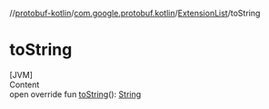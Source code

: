 //[protobuf-kotlin](/docs/reference/kotlin/api-docs/)/[com.google.protobuf.kotlin](/docs/reference/kotlin/api-docs/protobuf-kotlin/com.google.protobuf.kotlin/)/[ExtensionList]()/toString

# toString

[JVM] \
Content \
open override fun [toString]()():
[String](https://kotlinlang.org/api/latest/jvm/stdlib/kotlin/-string/index.html)
